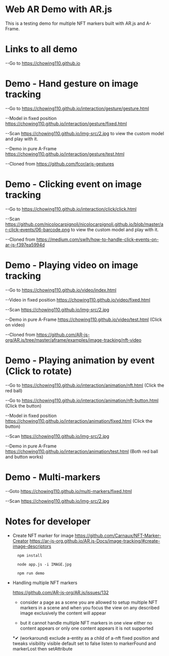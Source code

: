 # Web AR Demo with AR.js

This is a testing demo for multiple NFT markers built with AR.js and A-Frame.

# Links to all demo
--Go to https://chowing110.github.io

# Demo - Hand gesture on image tracking
--Go to https://chowing110.github.io/interaction/gesture/gesture.html

--Model in fixed position https://chowing110.github.io/interaction/gesture/fixed.html

--Scan https://chowing110.github.io/img-src/2.jpg to view the custom model and play with it.

--Demo in pure A-Frame https://chowing110.github.io/interaction/gesture/test.html

--Cloned from https://github.com/fcor/arjs-gestures

# Demo - Clicking event on image tracking
--Go to https://chowing110.github.io/interaction/click/click.html

--Scan https://github.com/nicolocarpignoli/nicolocarpignoli.github.io/blob/master/ar-click-events/06-barcode.png to view the custom model and play with it.

--Cloned from https://medium.com/swlh/how-to-handle-click-events-on-ar-js-f397ea5994d

# Demo - Playing video on image tracking
--Go to https://chowing110.github.io/video/index.html

--Video in fixed position https://chowing110.github.io/video/fixed.html

--Scan https://chowing110.github.io/img-src/2.jpg

--Demo in pure A-Frame https://chowing110.github.io/video/test.html (Click on video)

--Cloned from https://github.com/AR-js-org/AR.js/tree/master/aframe/examples/image-tracking/nft-video

# Demo - Playing animation by event (Click to rotate)
--Go to https://chowing110.github.io/interaction/animation/nft.html (Click the red ball)

--Go to https://chowing110.github.io/interaction/animation/nft-button.html (Click the button)

--Model in fixed position https://chowing110.github.io/interaction/animation/fixed.html (Click the button)

--Scan https://chowing110.github.io/img-src/2.jpg

--Demo in pure A-Frame https://chowing110.github.io/interaction/animation/test.html (Both red ball and button works)

# Demo - Multi-markers
--Goto https://chowing110.github.io/multi-markers/fixed.html

--Scan https://chowing110.github.io/img-src/2.jpg

# Notes for developer
* Create NFT marker for image
https://github.com/Carnaux/NFT-Marker-Creator
https://ar-js-org.github.io/AR.js-Docs/image-tracking/#create-image-descriptors

		npm install

		node app.js -i IMAGE.jpg

		npm run demo

* Handling multiple NFT markers
	
	https://github.com/AR-js-org/AR.js/issues/132
		
	* consider a page as a scene
	you are allowed to setup multiple NFT markers in a scene
	and when you focus the view on any described image exclusively
	the content will appear

	* but it cannot handle multiple NFT markers in one view
	either no content appears or only one content appears
	it is not supported

	*✔ (workaround) exclude a-entity as a child of a-nft
	fixed position and tweaks visibility 
	visible default set to false
	listen to markerFound and markerLost then setAttribute